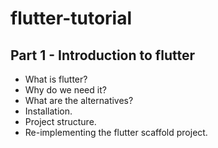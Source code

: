 # flutter-tutorial

## Part 1 - Introduction to flutter

- What is flutter?
- Why do we need it?
- What are the alternatives?
- Installation.
- Project structure.
- Re-implementing the flutter scaffold project.
